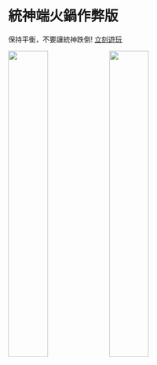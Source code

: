 # 統神端火鍋作弊版
保持平衡，不要讓統神跌倒!
[立刻遊玩](https://kiletw.github.io/AsiaGodTone-Hotpot-Game)  
  
<img src="./assets/screenshot.png" style="width: 40%">
<img src="./assets/screenshot2.png" style="width: 40%">
